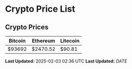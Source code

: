 # Crypto Price List

## Crypto Prices
| Bitcoin | Ethereum | Litecoin |
| ------- | -------- | -------- |
| $93692 | $2470.52 | $90.81 |
**Last Updated:** 2025-02-03 02:36 UTC
**Last Updated:** $DATE$
